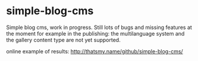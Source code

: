 # simple-blog-cms

Simple blog cms, work in progress. Still lots of bugs and missing features at the moment for example in the publishing: the multilanguage system and the gallery content type are not yet supported.

online example of results: http://thatsmy.name/github/simple-blog-cms/
